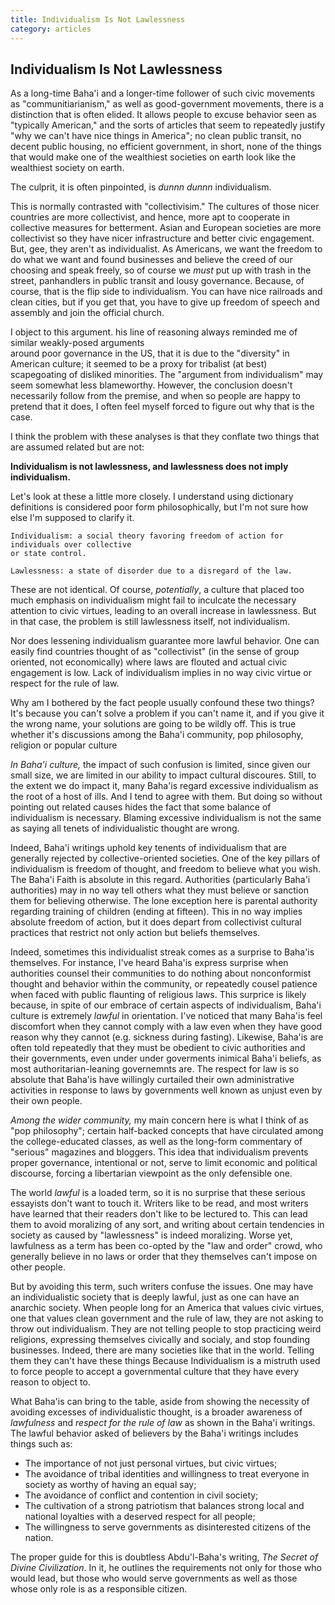 ```yaml
---
title: Individualism Is Not Lawlessness
category: articles
---
```


## Individualism Is Not Lawlessness
As a long-time Baha'i and a longer-time follower of such civic movements as "communitiarianism," as well
as good-government movements, there is a distinction that is often elided. It allows people to excuse
behavior seen as "typically American," and the sorts of articles that seem to repeatedly justify "why we can't have
nice things in America"; no clean public transit, no decent public housing, no efficient government,
in short, none of the things that would make one of the wealthiest societies on earth look like the
wealthiest society on earth.

The culprit, it is often pinpointed, is *dunnn dunnn* individualism.

This is normally contrasted with "collectivisim." The cultures of those nicer countries are 
more collectivist, and
hence, more apt to cooperate in collective measures for betterment. Asian and European societies are
more collectivist so they have nicer infrastructure and better civic engagement. But, gee, they
aren't as individualist. As Americans, we want the freedom to do what we want and found businesses
and believe the creed of our choosing and speak freely, so of course we _must_ put up with trash 
in the street, panhandlers in public transit and lousy governance. Because,
of course, that is the flip side to individualism. You can have nice railroads and clean cities,
but if you get that, you have to give up freedom of speech and assembly and join the official church.

I object to this argument.
his line of reasoning always reminded me of similar weakly-posed arguments  
around poor governance in the US, that it is due to the "diversity" in American culture; it seemed
to be a proxy for tribalist (at best) scapegoating of disliked minorities.
The "argument from individualism" may seem somewhat less blameworthy.
However, the conclusion doesn't
necessarily follow from the premise, and when so people are happy to pretend that it does,
I often feel myself forced to figure out why that is the case.

I think the problem with these analyses is that they conflate two things that are assumed related
but are not:

**Individualism is not lawlessness, and lawlessness does not imply individualism.**

Let's look at these a little more closely. I understand using dictionary definitions is considered poor
form philosophically, but I'm not sure how else I'm supposed to clarify it.

    Individualism: a social theory favoring freedom of action for individuals over collective 
    or state control.

    Lawlessness: a state of disorder due to a disregard of the law.

These are not identical.
Of course, _potentially_, a culture that placed too much emphasis on individualism might fail to inculcate
the necessary attention to civic virtues, leading to an overall increase in lawlessness.
But in that case, the problem is still lawlessness itself, not individualism.

Nor does lessening individualism guarantee more lawful behavior. 
One can easily find countries thought of as "collectivist" (in
the sense of group oriented, not economically) where laws are flouted and actual civic
engagement is low. Lack of individualism implies in no way civic virtue or respect for the
rule of law.

Why am I bothered by the fact people usually confound these two things? It's because you can't solve
a problem if you can't name it, and if you give it the wrong name, your solutions are going to be
wildly off. This is true whether it's discussions among the Baha'i community, pop philosophy, religion
or popular culture

*In Baha'i culture,* the impact of such confusion is limited, since given our small size, we are
limited in our ability to impact cultural discoures. Still, to the extent we do impact it, many
Baha'is regard excessive individualism as the
root of a host of ills. And I tend to agree with them. But doing so without pointing out
related causes hides the fact that some balance of individualism is necessary.
Blaming excessive individualism is
not the same as saying all tenets of individualistic thought are wrong.

Indeed, Baha'i writings uphold key tenents of individualism that are generally rejected by
collective-oriented societies.
One of the key pillars of individualism is freedom of thought, and freedom to believe what you
wish. The Baha'i Faith is absolute in this regard. Authorities (particularly Baha'i authorities)
may in no way tell others what they must believe or sanction them for believing otherwise. The lone
exception here is parental authority regarding training of children (ending at fifteen). This
in no way implies absolute freedom of action, but it does depart from collectivist cultural
practices that restrict not only action but beliefs themselves. 

Indeed, sometimes this individualist streak comes as a surprise to Baha'is themselves.
For instance, I've heard Baha'is express surprise when authorities
counsel their communities to do nothing about nonconformist thought and behavior within the
community, or repeatedly cousel patience when faced with public flaunting of religious laws.
This surprice is likely because, in spite of our embrace of certain aspects of
individualism, Baha'i culture is extremely _lawful_ in orientation. I've noticed that
many Baha'is feel discomfort when they cannot comply with a law even when
they have good reason why they cannot (e.g. sickness during fasting). Likewise, Baha'is are often told 
repeatedly that they must be obedient
to civic authorities and their governments, even under under goverments
inimical Baha'i beliefs, as most authoritarian-leaning governemnts are. The respect for law
is so absolute that Baha'is have willingly curtailed their own administrative activities in
response to laws by governments well known as unjust even by their own people.

*Among the wider community,* my main concern here is 
what I think of as "pop philosophy"; certain half-backed
concepts that have circulated among the college-educated classes, 
as well as the long-form commentary of "serious" magazines and bloggers.
This idea that individualism prevents proper governance, intentional or not, serve to limit economic
and political discourse, forcing a libertarian viewpoint as the only defensible one.

The world *lawful* is a loaded term, so it is no surprise that these serious essayists don't
want to touch it. Writers like to be read, and most writers have learned that their readers
don't like to be lectured to. This can lead them to avoid moralizing of any sort, and writing
about certain tendencies in society as caused by "lawlessness" is indeed moralizing. Worse yet,
lawfulness as a term has been co-opted by the "law and order" crowd, who generally believe in
no laws or order that they themselves can't impose on other people.

But by avoiding this term, such writers confuse the issues. One may have an individualistic
society that is deeply lawful, just as one can have an anarchic society. When people long
for an America that values civic virtues, one that values clean government and the rule of
law, they are not asking to throw out individualism. They are not telling people to stop
practicing weird religions, expressing themselves civically and socialy, and stop founding
businesses. Indeed, there are many societies like that in the world. Telling them they can't
have these things Because Individualism is a mistruth used
to force people to accept a governmental culture that they have every reason to object to.

What Baha'is can bring to the table, aside from showing the necessity of avoiding excesses
of individualistic thought, is a broader awareness of _lawfulness_ and _respect for the rule
of law_ as shown in the Baha'i writings. The lawful behavior asked of believers
by the Baha'i writings includes things such as:

* The importance of not just personal virtues, but civic virtues;
* The avoidance of tribal identities and willingness to treat everyone in society as worthy of having an equal say;
* The avoidance of conflict and contention in civil society;
* The cultivation of a strong patriotism that balances strong local and national loyalties with a deserved respect for all people;
* The willingness to serve governments as disinterested citizens of the nation.

The proper guide for this is doubtless Abdu'l-Baha's writing, _The Secret of Divine Civilization_.
In it, he outlines the requirements not only for those who would lead, but those who would
serve governments as well as those whose only role is as a responsible citizen.
